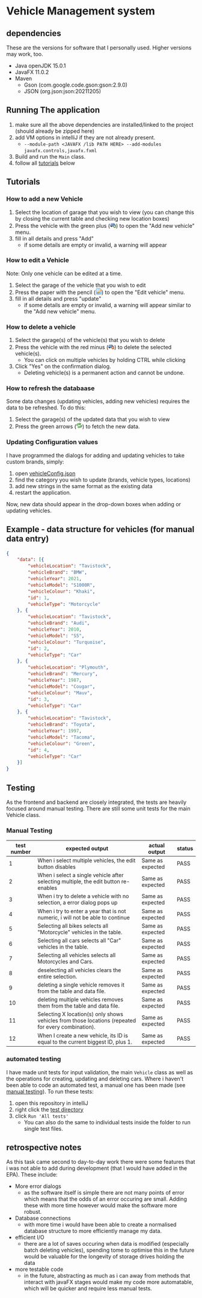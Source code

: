 # Vehicle Management system
## dependencies
These are the versions for software that I personally used. Higher versions may work, too.
- Java openJDK 15.0.1
- JavaFX 11.0.2
- Maven
  - Gson (com.google.code.gson:gson:2.9.0)
  - JSON (org.json:json:20211205)

## Running The application
1. make sure all the above dependencies are installed/linked to the project (should already be zipped here)
2. add VM options in intelliJ if they are not already present.
   - `--module-path <JAVAFX /lib PATH HERE> --add-modules javafx.controls,javafx.fxml`
3. Build and run the `Main` class.
4. follow all [tutorials](#tutorials) below

## Tutorials
### How to add a new Vehicle

1. Select the location of garage that you wish to view (you can change this by closing the current table and checking new location boxes)
2. Press the vehicle with the green plus (![](src/ui/add.png)) to open the "Add new vehicle" menu.
3. fill in all details and press "Add"
   - if some details are empty or invalid, a warning will appear

### How to edit a Vehicle
Note: Only one vehicle can be edited at a time.
1. Select the garage of the vehicle that you wish to edit
2. Press the paper with the pencil (![](src/ui/edit.png)) to open the "Edit vehicle" menu.
3. fill in all details and press "update"
   - if some details are empty or invalid, a warning will appear similar to the "Add new vehicle" menu.

###  How to delete a vehicle
1. Select the garage(s) of the vehicle(s) that you wish to delete
2. Press the vehicle with the red minus (![](src/ui/delete.png)) to delete the selected vehicle(s).
   - You can click on multiple vehicles by holding CTRL while clicking
3. Click "Yes" on the confirmation dialog.
   - Deleting vehicle(s) is a permanent action and cannot be undone.

### How to refresh the databaase
Some data changes (updating vehicles, adding new vehicles) requires the data to be refreshed. To do this:
1. Select the garage(s) of the updated data that you wish to view
2. Press the green arrows (![](src/ui/refresh.png)) to fetch the new data.

### Updating Configuration values
I have programmed the dialogs for adding and updating vehicles to take custom brands, simply:
1. open [vehicleConfig.json](/vehicleConfig.json)
2. find the category you wish to update (brands, vehicle types, locations)
3. add new strings in the same format as the existing data
4. restart the application.

Now, new data should appear in the drop-down boxes when adding or updating vehicles.
## Example - data structure for vehicles (for manual data entry)

```json
{
    "data": [{
        "vehicleLocation": "Tavistock",
        "vehicleBrand": "BMW",
        "vehicleYear": 2021,
        "vehicleModel": "S1000R",
        "vehicleColour": "Khaki",
        "id": 1,
        "vehicleType": "Motorcycle"
    }, {
        "vehicleLocation": "Tavistock",
        "vehicleBrand": "Audi",
        "vehicleYear": 2010,
        "vehicleModel": "S5",
        "vehicleColour": "Turquoise",
        "id": 2,
        "vehicleType": "Car"
    }, {
        "vehicleLocation": "Plymouth",
        "vehicleBrand": "Mercury",
        "vehicleYear": 1987,
        "vehicleModel": "Cougar",
        "vehicleColour": "Mauv",
        "id": 3,
        "vehicleType": "Car"
    }, {
        "vehicleLocation": "Tavistock",
        "vehicleBrand": "Toyota",
        "vehicleYear": 1997,
        "vehicleModel": "Tacoma",
        "vehicleColour": "Green",
        "id": 4,
        "vehicleType": "Car"
    }]
}
```

## Testing
As the frontend and backend are closely integrated, the tests are heavily focused around manual testing. There are still some unit tests for the main Vehicle class.

### Manual Testing
| test number | expected output | actual output | status |
|-------------|-----------------|---------------|--------|
|1|When i select multiple vehicles, the edit button disables|Same as expected|PASS|
|2|When i select a single vehicle after selecting multiple, the edit button re-enables|Same as expected|PASS|
|3|When i try to delete a vehicle with no selection, a error dialog pops up|Same as expected|PASS|
|4|When i try to enter a year that is not numeric, i will not be able to continue|Same as expected|PASS|
|5|Selecting all bikes selects all "Motorcycle" vehicles in the table.|Same as expected|PASS|
|6|Selecting all cars selects all "Car" vehicles in the table.|Same as expected|PASS|
|7|Selecting all vehicles selects all Motorcycles and Cars.|Same as expected|PASS|
|8|deselecting all vehicles clears the entire selection.|Same as expected|PASS|
|9|deleting a single vehicle removes it from the table and data file.|Same as expected|PASS|
|10|deleting multiple vehicles removes them from the table and data file.|Same as expected|PASS|
|11|Selecting X location(s) only shows vehicles from those locations (repeated for every combination).|Same as expected|PASS|
|12|When I create a new vehicle, its ID is equal to the current biggest ID, plus 1.|Same as expected|PASS|

### automated testing
I have made unit tests for input validation, the main `Vehicle` class as well as the operations for creating, updating and deleting cars. Where i haven't been able to code an automated test, a manual one has been made (see [manual testing](#manual-testing)). To run these tests:
1. open this repository in intelliJ
2. right click the [test directory](/test)
3. click `Run 'All tests'`
   - You can also do the same to individual tests inside the folder to run single test files.
## retrospective notes

As this task came second to day-to-day work there were some features that i was not able to add during development (that I would have added in the EPA). These include:
- More error dialogs
  - as the software itself is simple there are not many points of error which means that the odds of an error occuring are small. Adding these with more time however would make the software more robust.
- Database connections
  - with more time i would have been able to create a normalised database structure to more efficiently manage my data.
- efficient I/O
  - there are a lot of saves occuring when data is modified (especially batch deleting vehicles), spending tome to optimise this in the future would be valuable for the longevity of storage drives holding the data
- more testable code
  - in the future, abstracting as much as i can away from methods that interact with javaFX stages would make my code more automatable, which will be quicker and require less manual tests.
